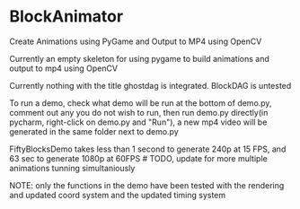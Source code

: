 # BlockAnimator
Create Animations using PyGame and Output to MP4 using OpenCV

Currently an empty skeleton for using pygame to build animations and output to mp4 using OpenCV


Currently nothing with the title ghostdag is integrated.  BlockDAG is untested


To run a demo, check what demo will be run at the bottom of demo.py, comment out any you do not wish to run, then run demo.py directly(in pycharm, right-click on demo.py and "Run"), a new mp4 video will be generated in the same folder next to demo.py


FiftyBlocksDemo takes less than 1 second to generate 240p at 15 FPS, and 63 sec to generate 1080p at 60FPS # TODO, update for more multiple animations tunning simultaniously


NOTE: only the functions in the demo have been tested with the rendering and updated coord system and the updated timing system

